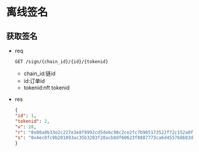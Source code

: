 # 离线签名

## 获取签名

-   req

    ```http
    GET /sign/{chain_id}/{id}/{tokenid}
    ```
    - chain_id:链id
    - id:订单id
    - tokenid:nft tokenid
-   res

    ```json
    {
    "id": 1,
    "tokenid": 2,
    "v": 28,
    "r": "0x00a9b33e2c227e3e8f8992cd5debc98c2ce2fc7b905173522f72c152a0f6a71c",
    "s": "0x4ec8fc9b201893ac35b3203f28acb8df60623f8887773ca6d455768683da445a"
    }
    ```
